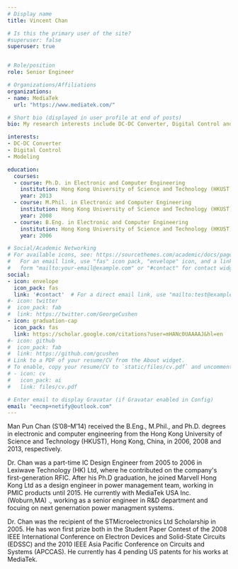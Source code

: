 ```yaml
---
# Display name
title: Vincent Chan

# Is this the primary user of the site?
#superuser: false
superuser: true


# Role/position
role: Senior Engineer

# Organizations/Affiliations
organizations:
- name: MediaTek
  url: "https://www.mediatek.com/"

# Short bio (displayed in user profile at end of posts)
bio: My research interests include DC-DC Converter, Digital Control and Modeling.

interests:
- DC-DC Converter
- Digital Control
- Modeling

education:
  courses:
  - course: Ph.D. in Electronic and Computer Engineering
    institution: Hong Kong University of Science and Technology (HKUST)
    year: 2013
  - course: M.Phil. in Electronic and Computer Engineering
    institution: Hong Kong University of Science and Technology (HKUST)
    year: 2008
  - course: B.Eng. in Electronic and Computer Engineering
    institution: Hong Kong University of Science and Technology (HKUST)
    year: 2006

# Social/Academic Networking
# For available icons, see: https://sourcethemes.com/academic/docs/page-builder/#icons
#   For an email link, use "fas" icon pack, "envelope" icon, and a link in the
#   form "mailto:your-email@example.com" or "#contact" for contact widget.
social:
- icon: envelope
  icon_pack: fas
  link: '#contact'  # For a direct email link, use "mailto:test@example.org".
#- icon: twitter
#  icon_pack: fab
#  link: https://twitter.com/GeorgeCushen
- icon: graduation-cap
  icon_pack: fas
  link: https://scholar.google.com/citations?user=mHANc0UAAAAJ&hl=en
#- icon: github
#  icon_pack: fab
#  link: https://github.com/gcushen
# Link to a PDF of your resume/CV from the About widget.
# To enable, copy your resume/CV to `static/files/cv.pdf` and uncomment the lines below.
# - icon: cv
#   icon_pack: ai
#   link: files/cv.pdf

# Enter email to display Gravatar (if Gravatar enabled in Config)
email: "eecmp+netify@outlook.com"
---
```

Man Pun Chan (S’08–M’14) received the B.Eng., M.Phil., and Ph.D. degrees in electronic and computer engineering from the Hong Kong University of Science and Technology (HKUST), Hong Kong, China, in 2006, 2008 and 2013, respectively. 

Dr. Chan was a part-time IC Design Engineer from 2005 to 2006 in Lexiwave Technology (HK) Ltd, where he contributed on the company's first-generation RFIC. After his Ph.D graduation, he joined Marvell Hong Kong Ltd as a design engineer in power management team, working in PMIC products until 2015. He currently with MediaTek USA Inc. (Woburn,MA) ., working as a senior engineer in R&D department and focuing on next genernation power managment systems. 

Dr. Chan was the recipient of the STMicroelectronics Ltd Scholarship in 2005. He has won first prize both in the Student Paper Contest of the 2008 IEEE International Conference on Electron Devices and Solid-State Circuits (EDSSC) and the 2010 IEEE Asia Pacific Conference on Circuits and Systems (APCCAS). He currently has 4 pending US patents for his works at MediaTek.

<!---吳恩達 is a professor of artificial intelligence at the Stanford AI Lab. His research interests include distributed robotics, mobile computing and programmable matter. He leads the Robotic Neurobiology group, which develops self-reconfiguring robots, systems of self-organizing robots, and mobile sensor networks.

Lorem ipsum dolor sit amet, consectetur adipiscing elit. Sed neque elit, tristique placerat feugiat ac, facilisis vitae arcu. Proin eget egestas augue. Praesent ut sem nec arcu pellentesque aliquet. Duis dapibus diam vel metus tempus vulputate. --->
